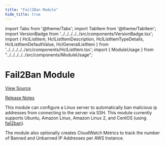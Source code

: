 ```yaml
---
title: "Fail2Ban Module"
hide_title: true
---
```


import Tabs from '@theme/Tabs';
import TabItem from '@theme/TabItem';
import VersionBadge from '../../../../../src/components/VersionBadge.tsx';
import { HclListItem, HclListItemDescription, HclListItemTypeDetails, HclListItemDefaultValue, HclGeneralListItem } from '../../../../../src/components/HclListItem.tsx';
import { ModuleUsage } from "../../../../../src/components/ModuleUsage";

<VersionBadge repoTitle="Security Modules" version="0.68.4" lastModifiedVersion="0.65.9"/>

# Fail2Ban Module

<a href="https://github.com/gruntwork-io/terraform-aws-security/tree/pete%2F778%2Fbucket-ownership/modules/fail2ban" className="link-button" title="View the source code for this module in GitHub.">View Source</a>

<a href="https://github.com/gruntwork-io/terraform-aws-security/releases/tag/v0.65.9" className="link-button" title="Release notes for only versions which impacted this module.">Release Notes</a>

This module can configure a Linux server to automatically ban malicious ip addresses from connecting to the server
via SSH. This module currently supports Ubuntu, Amazon Linux, Amazon Linux 2, and CentOS (using
[fail2ban](https://www.fail2ban.org)).

The module also optionally creates CloudWatch Metrics to track the number of Banned and Unbanned IP Addresses per AWS
Instance.


<!-- ##DOCS-SOURCER-START
{
  "originalSources": [
    "https://github.com/gruntwork-io/terraform-aws-security/tree/pete%2F778%2Fbucket-ownership/modules/fail2ban/readme.md",
    "https://github.com/gruntwork-io/terraform-aws-security/tree/pete%2F778%2Fbucket-ownership/modules/fail2ban/variables.tf",
    "https://github.com/gruntwork-io/terraform-aws-security/tree/pete%2F778%2Fbucket-ownership/modules/fail2ban/outputs.tf"
  ],
  "sourcePlugin": "module-catalog-api",
  "hash": "e8bf966cd53f64ff9ca50060ee305c9a"
}
##DOCS-SOURCER-END -->
